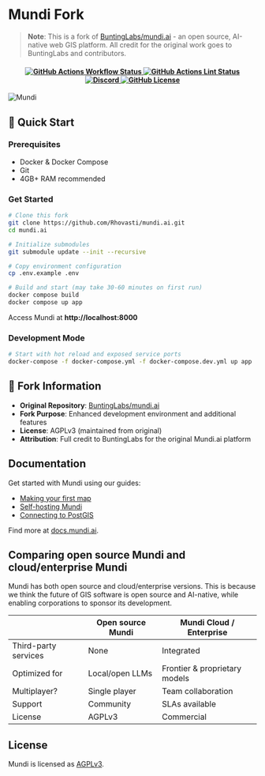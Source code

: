 # Mundi Fork

> **Note**: This is a fork of [BuntingLabs/mundi.ai](https://github.com/BuntingLabs/mundi.ai) - an open source, AI-native web GIS platform. All credit for the original work goes to BuntingLabs and contributors.

<h4 align="center">
  <a href="https://github.com/BuntingLabs/mundi.ai/actions/workflows/cicd.yml">
    <img src="https://img.shields.io/github/actions/workflow/status/BuntingLabs/mundi.ai/cicd.yml?label=CI" alt="GitHub Actions Workflow Status" />
  </a>
  <a href="https://github.com/BuntingLabs/mundi.ai/actions/workflows/ruff.yml">
    <img src="https://img.shields.io/github/actions/workflow/status/BuntingLabs/mundi.ai/ruff.yml?label=Lint" alt="GitHub Actions Lint Status" />
  </a>
  <a href="https://discord.gg/V63VbgH8dT">
    <img src="https://dcbadge.limes.pink/api/server/V63VbgH8dT?style=plastic" alt="Discord" />
  </a>
  <a href="https://github.com/BuntingLabs/mundi.ai/blob/main/LICENSE">
    <img src="https://img.shields.io/github/license/BuntingLabs/mundi.ai" alt="GitHub License" />
  </a>
</h4>

![Mundi](./docs/src/assets/social.png)

## 🚀 Quick Start

### Prerequisites
- Docker & Docker Compose
- Git
- 4GB+ RAM recommended

### Get Started
```bash
# Clone this fork
git clone https://github.com/Rhovasti/mundi.ai.git
cd mundi.ai

# Initialize submodules
git submodule update --init --recursive

# Copy environment configuration
cp .env.example .env

# Build and start (may take 30-60 minutes on first run)
docker compose build
docker compose up app
```

Access Mundi at **http://localhost:8000**

### Development Mode
```bash
# Start with hot reload and exposed service ports
docker-compose -f docker-compose.yml -f docker-compose.dev.yml up app
```

## 🔗 Fork Information

- **Original Repository**: [BuntingLabs/mundi.ai](https://github.com/BuntingLabs/mundi.ai)
- **Fork Purpose**: Enhanced development environment and additional features
- **License**: AGPLv3 (maintained from original)
- **Attribution**: Full credit to BuntingLabs for the original Mundi.ai platform

## Documentation

Get started with Mundi using our guides:

- [Making your first map](https://docs.mundi.ai/getting-started/making-your-first-map/)
- [Self-hosting Mundi](https://docs.mundi.ai/guides/self-hosting-mundi/)
- [Connecting to PostGIS](https://docs.mundi.ai/guides/connecting-to-postgis/)

Find more at [docs.mundi.ai](https://docs.mundi.ai).

## Comparing open source Mundi and cloud/enterprise Mundi

Mundi has both open source and cloud/enterprise versions. This is because we think the future
of GIS software is open source and AI-native, while enabling corporations to sponsor its development.

|                        | Open source Mundi        | Mundi Cloud / Enterprise         |
|------------------------|--------------------------|----------------------------------|
| Third-party services   | None                     | Integrated                       |
| Optimized for          | Local/open LLMs          | Frontier & proprietary models    |
| Multiplayer?           | Single player            | Team collaboration               |
| Support                | Community                | SLAs available                   |
| License                | AGPLv3                   | Commercial                       |

## License

Mundi is licensed as [AGPLv3](./LICENSE).
